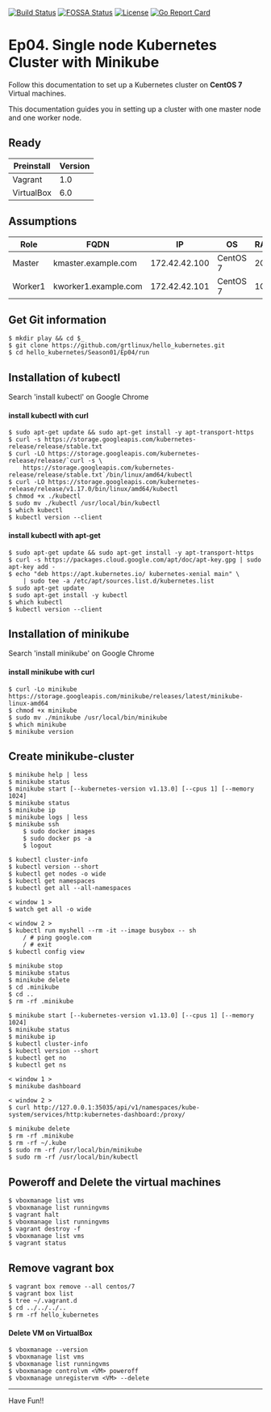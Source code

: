 [![Build Status](https://travis-ci.org/nginxinc/kubernetes-ingress.svg?branch=master)](https://travis-ci.org/nginxinc/kubernetes-ingress)  [![FOSSA Status](https://app.fossa.io/api/projects/custom%2B1062%2Fgithub.com%2Fnginxinc%2Fkubernetes-ingress.svg?type=shield)](https://app.fossa.io/projects/custom%2B1062%2Fgithub.com%2Fnginxinc%2Fkubernetes-ingress?ref=badge_shield)  [![License](https://img.shields.io/badge/License-Apache%202.0-blue.svg)](https://opensource.org/licenses/Apache-2.0)  [![Go Report Card](https://goreportcard.com/badge/github.com/nginxinc/kubernetes-ingress)](https://goreportcard.com/report/github.com/nginxinc/kubernetes-ingress)

# Ep04. Single node Kubernetes Cluster with Minikube
Follow this documentation to set up a Kubernetes cluster on __CentOS 7__ Virtual machines.

This documentation guides you in setting up a cluster with one master node and one worker node.

## Ready
|Preinstall|Version|
|----|----|
|Vagrant|1.0|
|VirtualBox|6.0|



## Assumptions
|Role|FQDN|IP|OS|RAM|CPU|
|----|----|----|----|----|----|
|Master|kmaster.example.com|172.42.42.100|CentOS 7|2G|2|
|Worker1|kworker1.example.com|172.42.42.101|CentOS 7|1G|1|

## Get Git information
```
$ mkdir play && cd $_
$ git clone https://github.com/grtlinux/hello_kubernetes.git
$ cd hello_kubernetes/Season01/Ep04/run
```

## Installation of kubectl

Search 'install kubectl' on Google Chrome

#### install kubectl with curl

```
$ sudo apt-get update && sudo apt-get install -y apt-transport-https
$ curl -s https://storage.googleapis.com/kubernetes-release/release/stable.txt
$ curl -LO https://storage.googleapis.com/kubernetes-release/release/`curl -s \
    https://storage.googleapis.com/kubernetes-release/release/stable.txt`/bin/linux/amd64/kubectl
$ curl -LO https://storage.googleapis.com/kubernetes-release/release/v1.17.0/bin/linux/amd64/kubectl
$ chmod +x ./kubectl
$ sudo mv ./kubectl /usr/local/bin/kubectl
$ which kubectl
$ kubectl version --client
```

#### install kubectl with apt-get

```
$ sudo apt-get update && sudo apt-get install -y apt-transport-https
$ curl -s https://packages.cloud.google.com/apt/doc/apt-key.gpg | sudo apt-key add -
$ echo "deb https://apt.kubernetes.io/ kubernetes-xenial main" \
    | sudo tee -a /etc/apt/sources.list.d/kubernetes.list
$ sudo apt-get update
$ sudo apt-get install -y kubectl
$ which kubectl
$ kubectl version --client
```

## Installation of minikube

Search 'install minikube' on Google Chrome

#### install minikube with curl

```
$ curl -Lo minikube https://storage.googleapis.com/minikube/releases/latest/minikube-linux-amd64
$ chmod +x minikube
$ sudo mv ./minikube /usr/local/bin/minikube
$ which minikube
$ minikube version
```

## Create minikube-cluster

```
$ minikube help | less
$ minikube status
$ minikube start [--kubernetes-version v1.13.0] [--cpus 1] [--memory 1024]
$ minikube status
$ minikube ip
$ minikube logs | less
$ minikube ssh
    $ sudo docker images
    $ sudo docker ps -a
    $ logout

$ kubectl cluster-info
$ kubectl version --short
$ kubectl get nodes -o wide
$ kubectl get namespaces
$ kubectl get all --all-namespaces

< window 1 >
$ watch get all -o wide

< window 2 >
$ kubectl run myshell --rm -it --image busybox -- sh
    / # ping google.com
    / # exit
$ kubectl config view

$ minikube stop
$ minikube status
$ minikube delete
$ cd .minikube
$ cd ..
$ rm -rf .minikube
```

```
$ minikube start [--kubernetes-version v1.13.0] [--cpus 1] [--memory 1024]
$ minikube status
$ minikube ip
$ kubectl cluster-info
$ kubectl version --short
$ kubectl get no
$ kubectl get ns

< window 1 >
$ minikube dashboard

< window 2 >
$ curl http://127.0.0.1:35035/api/v1/namespaces/kube-system/services/http:kubernetes-dashboard:/proxy/

$ minikube delete
$ rm -rf .minikube
$ rm -rf ~/.kube
$ sudo rm -rf /usr/local/bin/minikube
$ sudo rm -rf /usr/local/bin/kubectl
```






## Poweroff and Delete the virtual machines

```
$ vboxmanage list vms
$ vboxmanage list runningvms
$ vagrant halt
$ vboxmanage list runningvms
$ vagrant destroy -f
$ vboxmanage list vms
$ vagrant status
```

## Remove vagrant box

```
$ vagrant box remove --all centos/7
$ vagrant box list
$ tree ~/.vagrant.d
$ cd ../../../..
$ rm -rf hello_kubernetes
```

#### Delete VM on VirtualBox

```
$ vboxmanage --version
$ vboxmanage list vms
$ vboxmanage list runningvms
$ vboxmanage controlvm <VM> poweroff
$ vboxmanage unregistervm <VM> --delete
```




---

Have Fun!!
